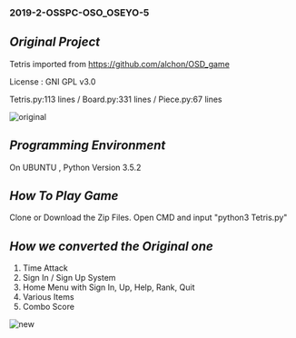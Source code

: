 ### 2019-2-OSSPC-OSO_OSEYO-5

## ***Original Project***
 Tetris imported from https://github.com/alchon/OSD_game 
  
 License : GNI GPL v3.0
  
 Tetris.py:113 lines / Board.py:331 lines / Piece.py:67 lines
 
![original](https://user-images.githubusercontent.com/37091424/70601264-08850080-1c35-11ea-8180-b92a43a06368.gif)

## ***Programming Environment***
 On UBUNTU , Python Version 3.5.2

## ***How To Play Game***
 Clone or Download the Zip Files.
 Open CMD and input "python3 Tetris.py"
 
## ***How we converted the Original one***
 1. Time Attack
 2. Sign In / Sign Up System
 3. Home Menu with Sign In, Up, Help, Rank, Quit 
 4. Various Items
 5. Combo Score
 
 ![new](https://user-images.githubusercontent.com/37091424/70612922-23626f80-1c4b-11ea-9dbd-6d8f49adb64a.gif)

